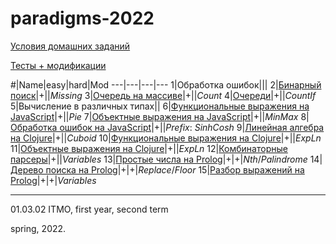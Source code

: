 # paradigms-2022 
 
[Условия домашних заданий](https://www.kgeorgiy.info/courses/paradigms/homeworks.html)

[Тесты + модификации](https://github.com/maladetska/paradigms-2022/tree/master/tests)


#|Name|easy|hard|Mod
---|---|---|---
1|Обработка ошибок|||
2|[Бинарный поиск](https://github.com/maladetska/paradigms-2022/blob/master/java-solutions/search/BinarySearchMissing.java)|+||*Missing*
3|[Очередь на массиве](https://github.com/maladetska/paradigms-2022/tree/master/java-solutions/queue)|+||*Count*
4|[Очереди](https://github.com/maladetska/paradigms-2022/tree/master/java-solutions/queue)|+||*CountIf*
5|Вычисление в различных типах||
6|[Функциональные выражения на JavaScript](https://github.com/maladetska/paradigms-2022/blob/master/javascript-solutions/functionalExpression.js)|+||*Pie*
7|[Объектные выражения на JavaScript](https://github.com/maladetska/paradigms-2022/blob/master/javascript-solutions/objectExpression.js)|+||*MinMax*
8|[Обработка ошибок на JavaScript](https://github.com/maladetska/paradigms-2022/blob/master/javascript-solutions/objectExpression.js)|+||*Prefix*: *SinhCosh*
9|[Линейная алгебра на Clojure](https://github.com/maladetska/paradigms-2022/blob/master/clojure-solutions/linear.clj)|+||*Cuboid*
10|[Функциональные выражения на Clojure](https://github.com/maladetska/paradigms-2022/blob/master/clojure-solutions/functional.clj)|+||*ExpLn*
11|[Объектные выражения на Clojure](https://github.com/maladetska/paradigms-2022/blob/master/clojure-solutions/object.clj)|+||*ExpLn*
12|[Комбинаторные парсеры](https://github.com/maladetska/paradigms-2022/blob/master/clojure-solutions/comb-parser.clj)|+||*Variables*
13|[Простые числа на Prolog](https://github.com/maladetska/paradigms-2022/blob/master/prolog-solutions/primes.pl)|+|+|*Nth*/*Palindrome*
14|[Дерево поиска на Prolog](https://github.com/maladetska/paradigms-2022/blob/master/prolog-solutions/tree-map.pl)|+|+|*Replace*/*Floor*
15|[Разбор выражений на Prolog](https://github.com/maladetska/paradigms-2022/blob/master/prolog-solutions/expression.pl)|+|+|*Variables*

------
01.03.02 ITMO, first year, second term

spring, 2022.

